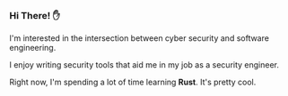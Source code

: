 ### Hi There! ✋

I'm interested in the intersection between cyber security and software engineering.

I enjoy writing security tools that aid me in my job as a security engineer.

Right now, I'm spending a lot of time learning **Rust**. It's pretty cool.
